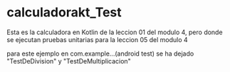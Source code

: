 # calculadorakt_Test


Esta es la calculadora en Kotlin de la leccion 01 del modulo 4, pero donde se ejecutan pruebas unitarias para la leccion 05 del modulo 4

para este ejemplo en com.example...(android test) se ha dejado "TestDeDivision" y  "TestDeMultiplicacion"
